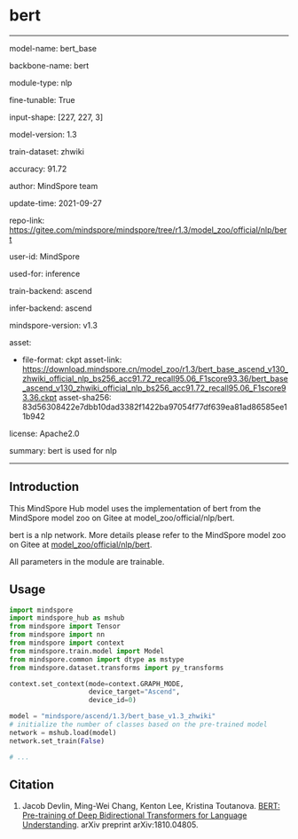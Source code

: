 # bert

---

model-name: bert_base

backbone-name: bert

module-type: nlp

fine-tunable: True

input-shape: [227, 227, 3]

model-version: 1.3

train-dataset: zhwiki

accuracy: 91.72

author: MindSpore team

update-time: 2021-09-27

repo-link: <https://gitee.com/mindspore/mindspore/tree/r1.3/model_zoo/official/nlp/bert>

user-id: MindSpore

used-for: inference

train-backend: ascend

infer-backend: ascend

mindspore-version: v1.3

asset:

-
    file-format: ckpt
    asset-link: <https://download.mindspore.cn/model_zoo/r1.3/bert_base_ascend_v130_zhwiki_official_nlp_bs256_acc91.72_recall95.06_F1score93.36/bert_base_ascend_v130_zhwiki_official_nlp_bs256_acc91.72_recall95.06_F1score93.36.ckpt>
    asset-sha256: 83d56308422e7dbb10dad3382f1422ba97054f77df639ea81ad86585ee11b942

license: Apache2.0

summary: bert is used for nlp

---

## Introduction

This MindSpore Hub model uses the implementation of bert from the MindSpore model zoo on Gitee at model_zoo/official/nlp/bert.

bert is a nlp network. More details please refer to the MindSpore model zoo on Gitee at [model_zoo/official/nlp/bert](https://gitee.com/mindspore/mindspore/blob/r1.3/model_zoo/official/nlp/bert/README.md).

All parameters in the module are trainable.

## Usage

```python
import mindspore
import mindspore_hub as mshub
from mindspore import Tensor
from mindspore import nn
from mindspore import context
from mindspore.train.model import Model
from mindspore.common import dtype as mstype
from mindspore.dataset.transforms import py_transforms

context.set_context(mode=context.GRAPH_MODE,
                    device_target="Ascend",
                    device_id=0)

model = "mindspore/ascend/1.3/bert_base_v1.3_zhwiki"
# initialize the number of classes based on the pre-trained model
network = mshub.load(model)
network.set_train(False)

# ...
```

## Citation

1. Jacob Devlin, Ming-Wei Chang, Kenton Lee, Kristina Toutanova. [BERT: Pre-training of Deep Bidirectional Transformers for Language Understanding]((https://arxiv.org/abs/1810.04805)). arXiv preprint arXiv:1810.04805.
